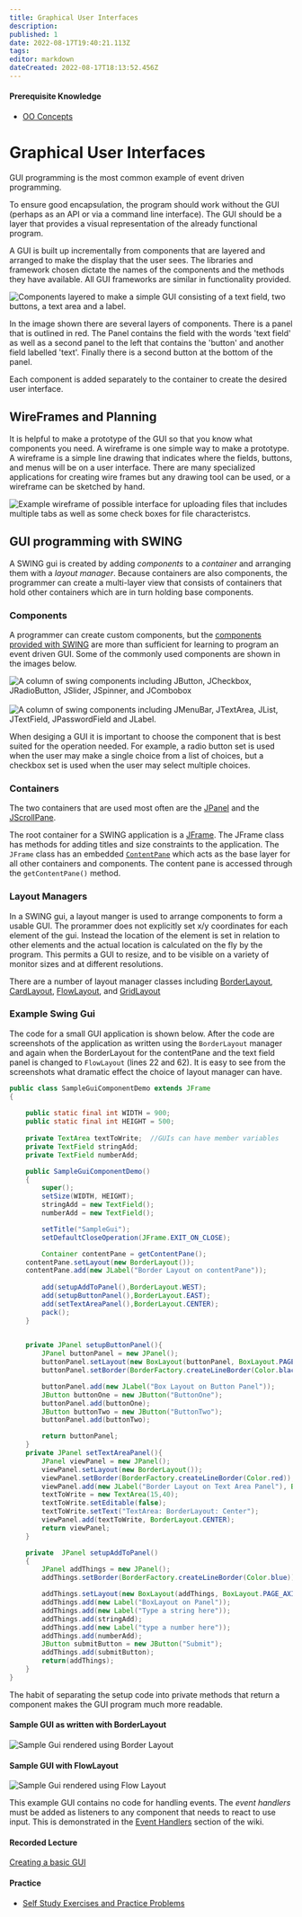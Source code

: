 ```yaml
---
title: Graphical User Interfaces
description: 
published: 1
date: 2022-08-17T19:40:21.113Z
tags: 
editor: markdown
dateCreated: 2022-08-17T18:13:52.456Z
---
```


#### Prerequisite Knowledge
- [OO Concepts](/ooConcepts)

# Graphical User Interfaces

GUI programming is the most common example of event driven programming. 

To ensure good encapsulation, the program should work without the GUI (perhaps as an API or via a command line interface). The GUI should be a layer that provides a visual representation of the already functional program.

A GUI is built up incrementally from  components that are layered  and arranged to make the display that the user sees. The libraries and framework chosen dictate the names of the components and the methods they have available.  All GUI frameworks are similar in functionality provided. 

![Components layered to make a simple GUI consisting of a text field, two buttons, a text area and a label. ](/images/guiComponents.png)

In the image shown there are several layers of components. There is a panel that is outlined in red. The Panel contains the field with the words 'text field' as well as a second panel to the left that contains the 'button' and another field labelled 'text'. Finally there is a second button at the bottom of the panel.

Each component is added separately to the container to create the desired user interface.

## WireFrames and Planning
It is helpful to make a prototype of the GUI so that you know what components you need.  A wireframe is one simple way to make a prototype.  A wireframe is a simple line drawing that indicates where the fields, buttons, and menus will be on a user interface.  There are many specialized applications for creating wire frames but any drawing tool can be used, or a wireframe can be sketched by hand.

![Example wireframe of possible interface for uploading files that includes multiple tabs as well as some check boxes for file characteristcs. ](/images/wireFrame.png)

## GUI programming with SWING
A SWING gui is created by adding *components* to a *container* and arranging them with a *layout manager*.  Because containers are also components, the programmer can create a multi-layer view that consists of containers that hold other containers which are in turn holding base components.

### Components

A programmer can create custom components, but the [components provided with SWING](http://localhost:8000/docs/api/java.desktop/javax/swing/JComponent.html) are more than sufficient for learning to program an event driven GUI.    Some of the commonly used components are shown in the images below.

![ A column of swing components including JButton, JCheckbox, JRadioButton, JSlider, JSpinner, and JCombobox](/images/componentsone.png) &nbsp; &nbsp; &nbsp;&nbsp; &nbsp; ![A column of swing components including JMenuBar, JTextArea, JList, JTextField, JPasswordField and JLabel.](/images/componentstwo.png)

When desiging a GUI it is important to choose the component that is best suited for the operation needed. For example, a radio button set is used when the user may make a single choice from a list of choices, but a checkbox set is used when the user may select multiple choices.


### Containers
The two containers that are used most often are the [JPanel](http://localhost:8000/docs/api/java.desktop/javax/swing/JPanel.html) and the [JScrollPane](http://localhost:8000/docs/api/java.desktop/javax/swing/JScrollPane.html).    

The root container for a SWING application is a [JFrame](http://localhost:8000/docs/api/java.desktop/javax/swing/JFrame.html).   The JFrame class has methods for adding titles and size constraints to the application. The `JFrame` class has an embedded [`ContentPane`](http://localhost:8000/docs/api/java.desktop/java/awt/Container.html) which acts as the base layer for all other containers and components.  The content pane is accessed through the `getContentPane()` method.

### Layout Managers

In a SWING gui, a layout manger is used to arrange components to form a usable GUI. The prorammer does not explicitly set x/y coordinates for each element of the gui. Instead the location of the element is set in relation to other elements and the actual location is calculated on the fly by the program. This permits a GUI to resize, and to be visible on a variety of monitor sizes and at different resolutions.

There are a number of layout manager classes including
[BorderLayout](http://localhost:8000/docs/api/java.desktop/java/awt/BorderLayout.html),  [CardLayout](http://localhost:8000/docs/api/java.desktop/java/awt/CardLayout.html), [FlowLayout](http://localhost:8000/docs/api/java.desktop/java/awt/FlowLayout.html), and [GridLayout](http://localhost:8000/docs/api/java.desktop/java/awt/GridLayout.html)

### Example Swing Gui
The code for a small GUI application is shown below. After the code are screenshots of the application as written using the `BorderLayout` manager and again when the BorderLayout for the contentPane and the text field panel is changed to `FlowLayout` (lines 22 and 62). It is easy to see from the screenshots what dramatic effect the choice of layout manager can have.
```java
public class SampleGuiComponentDemo extends JFrame
{
	
	public static final int WIDTH = 900;
	public static final int HEIGHT = 500;
	
	private TextArea textToWrite;  //GUIs can have member variables
	private TextField stringAdd;
	private TextField numberAdd;

	public SampleGuiComponentDemo()
	{
		super();
		setSize(WIDTH, HEIGHT);
		stringAdd = new TextField();
		numberAdd = new TextField();

		setTitle("SampleGui");
		setDefaultCloseOperation(JFrame.EXIT_ON_CLOSE);

		Container contentPane = getContentPane();
    contentPane.setLayout(new BorderLayout());
    contentPane.add(new JLabel("Border Layout on contentPane"));
        
		add(setupAddToPanel(),BorderLayout.WEST);
	 	add(setupButtonPanel(),BorderLayout.EAST);
		add(setTextAreaPanel(),BorderLayout.CENTER);
		pack();
	}
	

	private JPanel setupButtonPanel(){
		JPanel buttonPanel = new JPanel();
		buttonPanel.setLayout(new BoxLayout(buttonPanel, BoxLayout.PAGE_AXIS));
		buttonPanel.setBorder(BorderFactory.createLineBorder(Color.black));

		buttonPanel.add(new JLabel("Box Layout on Button Panel"));
		JButton buttonOne = new JButton("ButtonOne");
		buttonPanel.add(buttonOne);
		JButton buttonTwo = new JButton("ButtonTwo");
		buttonPanel.add(buttonTwo);

		return buttonPanel;
	}
	private JPanel setTextAreaPanel(){
		JPanel viewPanel = new JPanel();
		viewPanel.setLayout(new BorderLayout());
		viewPanel.setBorder(BorderFactory.createLineBorder(Color.red));
		viewPanel.add(new JLabel("Border Layout on Text Area Panel"), BorderLayout.NORTH);
		textToWrite = new TextArea(15,40);
		textToWrite.setEditable(false);
		textToWrite.setText("TextArea: BorderLayout: Center");
		viewPanel.add(textToWrite, BorderLayout.CENTER);
		return viewPanel;
	}

	private  JPanel setupAddToPanel()
	{
		JPanel addThings = new JPanel();
		addThings.setBorder(BorderFactory.createLineBorder(Color.blue));

		addThings.setLayout(new BoxLayout(addThings, BoxLayout.PAGE_AXIS));;
		addThings.add(new Label("BoxLayout on Panel"));
		addThings.add(new Label("Type a string here"));
		addThings.add(stringAdd);
		addThings.add(new Label("type a number here"));
		addThings.add(numberAdd);
		JButton submitButton = new JButton("Submit");
		addThings.add(submitButton);
		return(addThings);
	}
}
```
The habit of separating the setup code into private methods that return a component makes the GUI program much more readable.   

#### Sample GUI as written with BorderLayout

![Sample Gui rendered using Border Layout](/images/sampleguiborderlayout.png)

#### Sample GUI with FlowLayout

![Sample Gui rendered using Flow Layout](/images/sampleguiflowlayout.png)


This example GUI contains no code for handling events. The *event handlers* must be added as listeners to any component that needs to react to use input. This is demonstrated in the [Event Handlers](/eventDrivenProgramming/eventHandlers) section of the wiki.



#### Recorded Lecture
[Creating a basic GUI](http://localhost:8000/lectures/eventDrivenProgramming/GUIConstruction/)
#### Practice 

- [Self Study Exercises and Practice Problems](/practiceActivities/eventDrivenProgramming/gui)  
